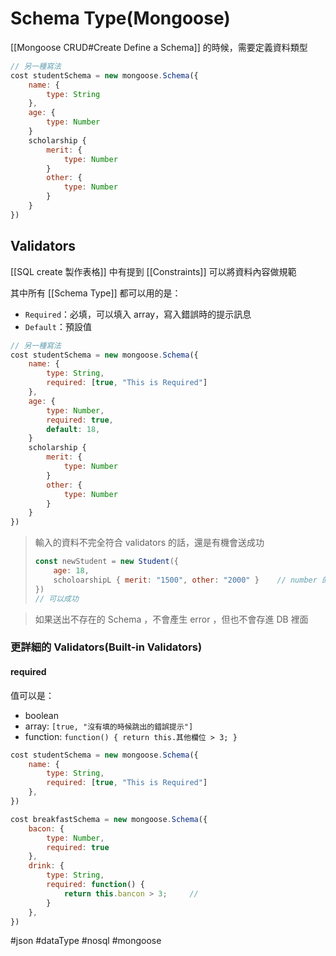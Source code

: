 # Schema Type(Mongoose)
[[Mongoose CRUD#Create Define a Schema]] 的時候，需要定義資料類型
```js
// 另一種寫法
cost studentSchema = new mongoose.Schema({
	name: {
		type: String
	},
	age: {
		type: Number
	}
	scholarship {
		merit: {
			type: Number
		}
		other: {
			type: Number
		}
	}
})
```
## Validators
[[SQL create 製作表格]] 中有提到 [[Constraints]] 可以將資料內容做規範

其中所有 [[Schema Type]] 都可以用的是：
- `Required`：必填，可以填入 array，寫入錯誤時的提示訊息
- `Default`：預設值

```js
// 另一種寫法
cost studentSchema = new mongoose.Schema({
	name: {
		type: String,
		required: [true, "This is Required"]
	},
	age: {
		type: Number,
		required: true,
		default: 18,
	}
	scholarship {
		merit: {
			type: Number
		}
		other: {
			type: Number
		}
	}
})
```
> 輸入的資料不完全符合 validators 的話，還是有機會送成功
> ```js
> const newStudent = new Student({
>     age: 18,
>     scholoarshipL { merit: "1500", other: "2000" }	// number 的類型欄位送出 string
> })
> // 可以成功
> ```

> 如果送出不存在的 Schema ，不會產生 error ，但也不會存進 DB 裡面

### 更詳細的 Validators(Built-in Validators)
#### required
值可以是：
- boolean
- array: `[true, "沒有填的時候跳出的錯誤提示"]`
- function: `function() { return this.其他欄位 > 3; }`
```js
cost studentSchema = new mongoose.Schema({
	name: {
		type: String,
		required: [true, "This is Required"]
	},
})
```

```js
cost breakfastSchema = new mongoose.Schema({
	bacon: {
		type: Number,
		required: true
	},
	drink: {
		type: String,
		required: function() {
			return this.bancon > 3;		// 
		}
	},
})
```


#json #dataType #nosql #mongoose 